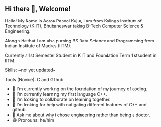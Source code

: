 ## Hi there 👋, Welcome!

Hello! My Name is Aaron Pascal Kujur, I am from Kalinga Institute of Technology (KIIT), Bhubaneswar taking B-Tech Computer Science & Engineering. 

Along side that I am also pursing BS Data Science and Programming from Indian Institute of Madras (IITM).

Currently a 1st Semester Student in KIIT and Foundation Term 1 stsudent in IITM.

Skills:
~not yet updated~

Tools (Novice):
C and Github

- 🔬 I'm currently working on the foundation of my journey of coding.
- 🌱 I’m currently learning my first language C++.
- 👯 I’m looking to collaborate on learning together.
- 🤔 I’m looking for help with natigating different features of C++ and github.
- 💬 Ask me about why i chose engineering rather than being a doctor.
- 😄 Pronouns: he/him
